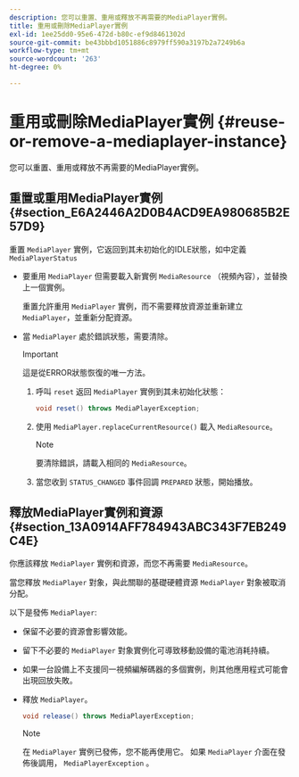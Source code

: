 ```yaml
---
description: 您可以重置、重用或釋放不再需要的MediaPlayer實例。
title: 重用或刪除MediaPlayer實例
exl-id: 1ee25dd0-95e6-472d-b80c-ef9d8461302d
source-git-commit: be43bbbd1051886c8979ff590a3197b2a7249b6a
workflow-type: tm+mt
source-wordcount: '263'
ht-degree: 0%

---
```


# 重用或刪除MediaPlayer實例 {#reuse-or-remove-a-mediaplayer-instance}

您可以重置、重用或釋放不再需要的MediaPlayer實例。

## 重置或重用MediaPlayer實例 {#section_E6A2446A2D0B4ACD9EA980685B2E57D9}

重置 `MediaPlayer` 實例，它返回到其未初始化的IDLE狀態，如中定義 `MediaPlayerStatus`

* 要重用 `MediaPlayer` 但需要載入新實例 `MediaResource` （視頻內容），並替換上一個實例。

   重置允許重用 `MediaPlayer` 實例，而不需要釋放資源並重新建立 `MediaPlayer`，並重新分配資源。

* 當 `MediaPlayer` 處於錯誤狀態，需要清除。

   >[!IMPORTANT]
   >
   >這是從ERROR狀態恢復的唯一方法。

   1. 呼叫 `reset` 返回 `MediaPlayer` 實例到其未初始化狀態：

      ```java
      void reset() throws MediaPlayerException; 
      ```

   1. 使用 `MediaPlayer.replaceCurrentResource()` 載入 `MediaResource`。

      >[!NOTE]
      >
      >要清除錯誤，請載入相同的 `MediaResource`。

   1. 當您收到 `STATUS_CHANGED` 事件回調 `PREPARED` 狀態，開始播放。

## 釋放MediaPlayer實例和資源 {#section_13A0914AFF784943ABC343F7EB249C4E}

你應該釋放 `MediaPlayer` 實例和資源，而您不再需要 `MediaResource`。

當您釋放 `MediaPlayer` 對象，與此關聯的基礎硬體資源 `MediaPlayer` 對象被取消分配。

以下是發佈 `MediaPlayer`:

* 保留不必要的資源會影響效能。
* 留下不必要的 `MediaPlayer` 對象實例化可導致移動設備的電池消耗持續。
* 如果一台設備上不支援同一視頻編解碼器的多個實例，則其他應用程式可能會出現回放失敗。

* 釋放 `MediaPlayer`。

   ```java
   void release() throws MediaPlayerException;
   ```

   >[!NOTE]
   >
   >在 `MediaPlayer` 實例已發佈，您不能再使用它。 如果 `MediaPlayer` 介面在發佈後調用， `MediaPlayerException` 。
